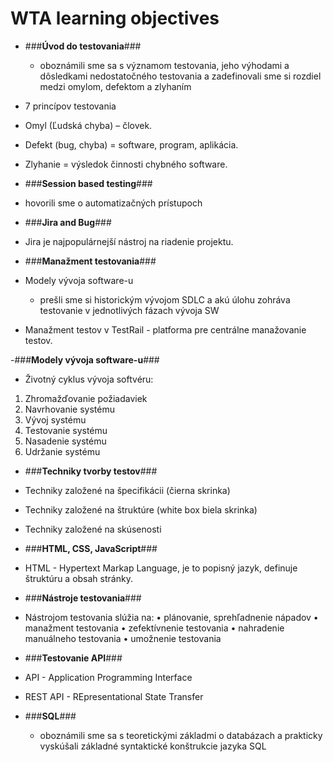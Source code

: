 # WTA learning objectives

- ###**Úvod do testovania**###
    - oboznámili sme sa s významom testovania, jeho výhodami a dôsledkami nedostatočného testovania a zadefinovali sme si rozdiel medzi omylom, defektom a zlyhaním
- 7 princípov testovania
- Omyl (Ľudská chyba) – človek.
- Defekt (bug, chyba) = software, program, aplikácia.
- Zlyhanie = výsledok činnosti chybného software.

- ###**Session based testing**### 
- hovorili sme o automatizačných prístupoch

- ###**Jira and Bug**###
- Jira je najpopulárnejší nástroj na riadenie projektu.

- ###**Manažment testovania**### 
- Modely vývoja software-u
    - prešli sme si historickým vývojom SDLC a akú úlohu zohráva testovanie v jednotlivých fázach vývoja SW
- Manažment testov v TestRail - platforma pre centrálne manažovanie testov.

-###**Modely vývoja software-u**### 
- Životný cyklus vývoja softvéru: 
1. Zhromažďovanie požiadaviek 
2. Navrhovanie systému
3. Vývoj systému
4. Testovanie systému
5. Nasadenie systému
6. Udržanie systému

- ###**Techniky tvorby testov**###
- Techniky založené na špecifikácii (čierna skrinka)
- Techniky založené na štruktúre (white box biela skrinka)
- Techniky založené na skúsenosti

- ###**HTML, CSS, JavaScript**###
- HTML - Hypertext Markap Language, je to popisný jazyk, definuje štruktúru a obsah stránky.

- ###**Nástroje testovania**### 
- Nástrojom testovania slúžia na:
    • plánovanie, sprehľadnenie nápadov
    • manažment testovania
    • zefektívnenie testovania
    • nahradenie manuálneho testovania
    • umožnenie testovania

- ###**Testovanie API**### 
- API - Application Programming Interface
- REST API - REpresentational State Transfer

- ###**SQL**### 
    - oboznámili sme sa s teoretickými základmi o databázach a prakticky vyskúšali základné syntaktické konštrukcie  jazyka SQL
